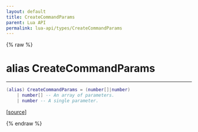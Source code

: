 ```yaml
---
layout: default
title: CreateCommandParams
parent: Lua API
permalink: lua-api/types/CreateCommandParams
---
```


{% raw %}

# alias CreateCommandParams
---



```lua
(alias) CreateCommandParams = (number[]|number)
    | number[] -- An array of parameters.
    | number -- A single parameter.

```




[<a href="https://github.com/rhys-vdw/RecoilEngine/blob/39a0440f8b3d03a340a3db9cfeb2e589c3e7d595/rts/Lua/LuaUtils.cpp#L1098-L1102" target="_blank">source</a>]


{% endraw %}